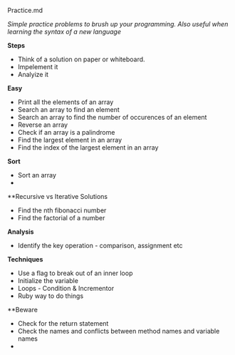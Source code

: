 Practice.md

 *Simple practice problems to brush up your programming. Also useful when learning the syntax of a new language*

**Steps**
* Think of a solution on paper or whiteboard.
* Impelement it
* Analyize it


**Easy**
* Print all the elements of an array
* Search an array to find an element
* Search an array to find the number of occurences of an element
* Reverse an array
* Check if an array is a palindrome
* Find the largest element in an array
* Find the index of the largest element in an array

**Sort**
* Sort an array
* 

**Recursive vs Iterative Solutions
* Find the nth fibonacci number
* Find the factorial of a number

**Analysis**
* Identify the key operation - comparison, assignment etc


**Techniques**
* Use a flag to break out of an inner loop
* Initialize the variable
* Loops - Condition & Incrementor
* Ruby way to do things

**Beware
* Check for the return statement
* Check the names and conflicts between method names and variable names
* 
